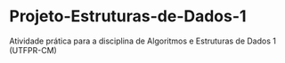 # Projeto-Estruturas-de-Dados-1
 Atividade prática para a disciplina de Algoritmos e Estruturas de Dados 1 (UTFPR-CM)
